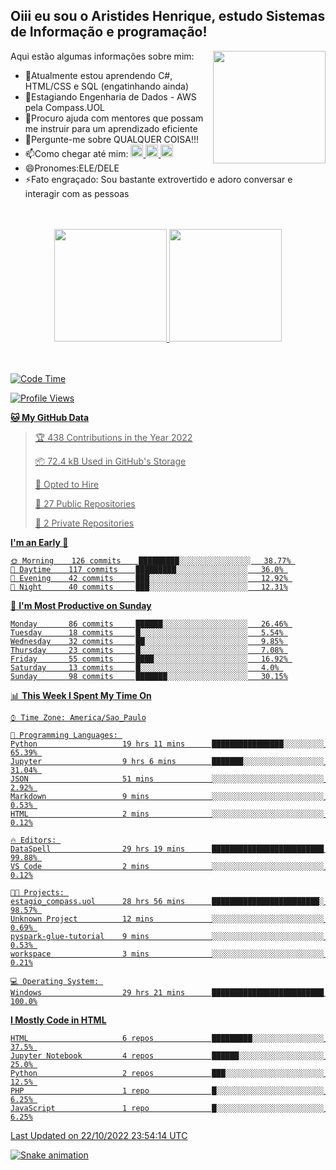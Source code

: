 ## Oiii eu sou o Aristides Henrique, estudo Sistemas de Informação e programação!

<div >
Aqui estão algumas informações sobre mim:<img align="right" height="180em" src="https://user-images.githubusercontent.com/97318481/177042589-45d62122-82a9-4a32-b3a7-87b322825b2f.png">
</div>

- 🌱Atualmente estou aprendendo C#, HTML/CSS e SQL (engatinhando ainda)
- 👯Estagiando Engenharia de Dados - AWS pela Compass.UOL
- 🤔Procuro ajuda com mentores que possam me instruir para um aprendizado eficiente
- 💬Pergunte-me sobre QUALQUER COISA!!!
- 📫Como chegar até mim:
  <a href="https://www.instagram.com/aryhenry/" target="_blank">
  <img src="https://img.shields.io/badge/-Instagram-%23E4405F?style=for-the-badge&logo=instagram&logoColor=black" height="20px">
  </a>
  <a href="https://www.linkedin.com/in/aristides-henrique/" target="_blank">
  <img src="https://img.shields.io/badge/-LinkedIn-%230077B5?style=for-the-badge&logo=linkedin&logoColor=black" height="20px">
  </a> 
  <a href="mailto:arihenriqueuna@gmail.com">
  <img src="https://img.shields.io/badge/-Gmail-%23333?style=for-the-badge&logo=gmail&logoColor=white" height="20px">
  </a>
- 😄Pronomes:ELE/DELE
- ⚡Fato engraçado: Sou bastante extrovertido e adoro conversar e interagir com as pessoas
<br/>
<br/>
<div align="center">
  <a href="https://github.com/arihenrique">
  <img height="180em" src="https://github-readme-stats.vercel.app/api?username=arihenrique&show_icons=true&theme=dracula&include_all_commits=true&count_private=true"/>
  <img height="180em" src="https://github-readme-stats.vercel.app/api/top-langs/?username=arihenrique&layout=compact&langs_count=7&theme=dracula"/>
</div><br/><br/>

<!--START_SECTION:waka-->
![Code Time](http://img.shields.io/badge/Code%20Time-239%20hrs%2055%20mins-blue)

![Profile Views](http://img.shields.io/badge/Profile%20Views-45-blue)

**🐱 My GitHub Data** 

> 🏆 438 Contributions in the Year 2022
 > 
> 📦 72.4 kB Used in GitHub's Storage 
 > 
> 💼 Opted to Hire
 > 
> 📜 27 Public Repositories 
 > 
> 🔑 2 Private Repositories  
 > 
**I'm an Early 🐤** 

```text
🌞 Morning    126 commits    █████████░░░░░░░░░░░░░░░░   38.77% 
🌇 Daytime    117 commits    █████████░░░░░░░░░░░░░░░░   36.0% 
🌃 Evening    42 commits     ███░░░░░░░░░░░░░░░░░░░░░░   12.92% 
🌙 Night      40 commits     ███░░░░░░░░░░░░░░░░░░░░░░   12.31%

```
📅 **I'm Most Productive on Sunday** 

```text
Monday       86 commits     ██████░░░░░░░░░░░░░░░░░░░   26.46% 
Tuesday      18 commits     █░░░░░░░░░░░░░░░░░░░░░░░░   5.54% 
Wednesday    32 commits     ██░░░░░░░░░░░░░░░░░░░░░░░   9.85% 
Thursday     23 commits     █░░░░░░░░░░░░░░░░░░░░░░░░   7.08% 
Friday       55 commits     ████░░░░░░░░░░░░░░░░░░░░░   16.92% 
Saturday     13 commits     █░░░░░░░░░░░░░░░░░░░░░░░░   4.0% 
Sunday       98 commits     ███████░░░░░░░░░░░░░░░░░░   30.15%

```


📊 **This Week I Spent My Time On** 

```text
⌚︎ Time Zone: America/Sao_Paulo

💬 Programming Languages: 
Python                   19 hrs 11 mins      ████████████████░░░░░░░░░   65.39% 
Jupyter                  9 hrs 6 mins        ███████░░░░░░░░░░░░░░░░░░   31.04% 
JSON                     51 mins             ░░░░░░░░░░░░░░░░░░░░░░░░░   2.92% 
Markdown                 9 mins              ░░░░░░░░░░░░░░░░░░░░░░░░░   0.53% 
HTML                     2 mins              ░░░░░░░░░░░░░░░░░░░░░░░░░   0.12%

🔥 Editors: 
DataSpell                29 hrs 19 mins      █████████████████████████   99.88% 
VS Code                  2 mins              ░░░░░░░░░░░░░░░░░░░░░░░░░   0.12%

🐱‍💻 Projects: 
estagio_compass.uol      28 hrs 56 mins      ████████████████████████░   98.57% 
Unknown Project          12 mins             ░░░░░░░░░░░░░░░░░░░░░░░░░   0.69% 
pyspark-glue-tutorial    9 mins              ░░░░░░░░░░░░░░░░░░░░░░░░░   0.53% 
workspace                3 mins              ░░░░░░░░░░░░░░░░░░░░░░░░░   0.21%

💻 Operating System: 
Windows                  29 hrs 21 mins      █████████████████████████   100.0%

```

**I Mostly Code in HTML** 

```text
HTML                     6 repos             █████████░░░░░░░░░░░░░░░░   37.5% 
Jupyter Notebook         4 repos             ██████░░░░░░░░░░░░░░░░░░░   25.0% 
Python                   2 repos             ███░░░░░░░░░░░░░░░░░░░░░░   12.5% 
PHP                      1 repo              █░░░░░░░░░░░░░░░░░░░░░░░░   6.25% 
JavaScript               1 repo              █░░░░░░░░░░░░░░░░░░░░░░░░   6.25%

```



 Last Updated on 22/10/2022 23:54:14 UTC
<!--END_SECTION:waka-->

![Snake animation](https://github.com/arihenrique/arihenrique/blob/output/github-contribution-grid-snake.svg)
